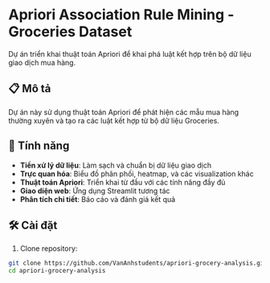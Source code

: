 # Apriori Association Rule Mining - Groceries Dataset

Dự án triển khai thuật toán Apriori để khai phá luật kết hợp trên bộ dữ liệu giao dịch mua hàng.

## 📋 Mô tả

Dự án này sử dụng thuật toán Apriori để phát hiện các mẫu mua hàng thường xuyên và tạo ra các luật kết hợp từ bộ dữ liệu Groceries.

## 🚀 Tính năng

- **Tiền xử lý dữ liệu**: Làm sạch và chuẩn bị dữ liệu giao dịch
- **Trực quan hóa**: Biểu đồ phân phối, heatmap, và các visualization khác
- **Thuật toán Apriori**: Triển khai từ đầu với các tính năng đầy đủ
- **Giao diện web**: Ứng dụng Streamlit tương tác
- **Phân tích chi tiết**: Báo cáo và đánh giá kết quả

## 🛠 Cài đặt

1. Clone repository:
```bash
git clone https://github.com/VanAnhstudents/apriori-grocery-analysis.git
cd apriori-grocery-analysis